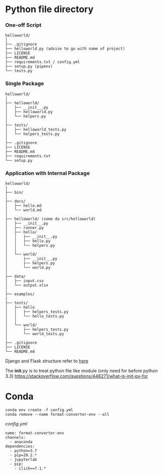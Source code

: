 # Python file directory
### One-off Script
```
helloworld/
│
├── .gitignore
├── helloworld.py (advise to go with name of project)
├── LICENSE
├── README.md
├── requirements.txt / config.yml
├── setup.py (pipenv)
└── tests.py
```

### Single Package
```
helloworld/
│
├── helloworld/
│   ├── __init__.py
│   ├── helloworld.py
│   └── helpers.py
│
├── tests/
│   ├── helloworld_tests.py
│   └── helpers_tests.py
│
├── .gitignore
├── LICENSE
├── README.md
├── requirements.txt
└── setup.py
```

### Application with Internal Package
```
helloworld/
│
├── bin/
│
├── docs/
│   ├── hello.md
│   └── world.md
│
├── helloworld/ (some do src/helloworld)
│   ├── __init__.py
│   ├── runner.py
│   ├── hello/
│   │   ├── __init__.py
│   │   ├── hello.py
│   │   └── helpers.py
│   │
│   └── world/
│       ├── __init__.py
│       ├── helpers.py
│       └── world.py
│
├── data/
│   ├── input.csv
│   └── output.xlsx
│
├── examples/
|
├── tests/
│   ├── hello
│   │   ├── helpers_tests.py
│   │   └── hello_tests.py
│   │
│   └── world/
│       ├── helpers_tests.py
│       └── world_tests.py
│
├── .gitignore
├── LICENSE
└── README.md
```

Django and Flask structure refer to [here](https://realpython.com/python-application-layouts/)

The __init__.py is to treat python file like module (only need for before python 3.3)
https://stackoverflow.com/questions/448271/what-is-init-py-for

# Conda 
```
conda env create -f config.yml
conda remove --name format-converter-env --all
```
_config.yml_
```
name: format-converter-env
channels:
  - anaconda
dependencies:
  - python=3.7
  - pip=20.2.*
  - jupyterlab
  - pip:
    - click==7.1.*

```

